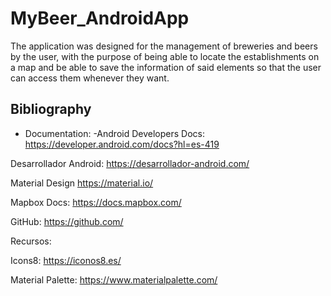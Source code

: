 # MyBeer_AndroidApp
The application was designed for the management of breweries and beers by the user, with the purpose of being able to locate the establishments on a map and be able to save the information of said elements so that the user can access them whenever they want.

## Bibliography
- Documentation:
  -Android Developers Docs: https://developer.android.com/docs?hl=es-419

Desarrollador Android: https://desarrollador-android.com/

Material Design https://material.io/

Mapbox Docs: https://docs.mapbox.com/

GitHub: https://github.com/

Recursos:

Icons8: https://iconos8.es/

Material Palette: https://www.materialpalette.com/
